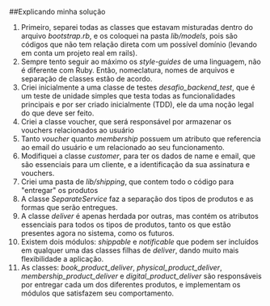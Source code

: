 ##Explicando minha solução

1. Primeiro, separei todas as classes que estavam misturadas dentro do arquivo _bootstrap.rb_, e os coloquei na pasta _lib/models_, pois são códigos que não tem relação direta com um possível domínio (levando em conta um projeto real em rails).
2. Sempre tento seguir ao máximo os _style-guides_ de uma linguagem, não é diferente com Ruby. Então, nomeclatura, nomes de arquivos e separação de classes estão de acordo.
3. Criei inicialmente a uma classe de testes _desafio_backend_test_, que é um teste de unidade simples que testa todas as funcionalidades principais e por ser criado inicialmente (TDD), ele da uma noção legal do que deve ser feito.
4. Criei a classe voucher, que será responsável por armazenar os vouchers relacionados ao usuário
5. Tanto _voucher_ quanto _membership_ possuem um atributo que referencia ao email do usuário e um relacionado ao seu funcionamento.
6. Modifiquei a classe _customer_, para ter os dados de name e email, que são essenciais para um cliente, e a identificação da sua assinatura e vouchers.
7. Criei uma pasta de _lib/shipping_, que contem todo o código para "entregar" os produtos
8. A classe _SeparateService_ faz a separação dos tipos de produtos e as formas que serão entregues.
9. A classe _deliver_ é apenas herdada por outras, mas contém os atributos essenciais para todos os tipos de produtos, tanto os que estão presentes agora no sistema, como os futuros.
10. Existem dois módulos: _shippable_ e _notificable_ que podem ser incluídos em qualquer uma das classes filhas de _deliver_, dando muito mais flexibilidade a aplicação.
11. As classes: _book_product_deliver_, _physical_product_deliver_, _membership_product_deliver_ e _digital_product_deliver_ são responsáveis por entregar cada um dos diferentes produtos, e implementam os módulos que satisfazem seu comportamento.
